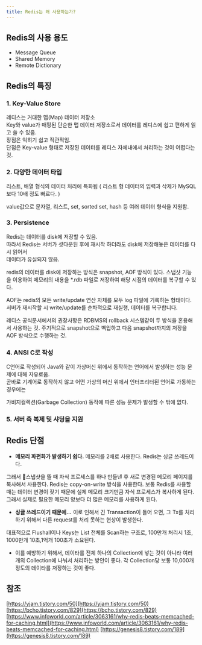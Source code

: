 ```yaml
---
title: Redis는 왜 사용하는가?
---
```


## Redis의 사용 용도

- Message Queue
- Shared Memory
- Remote Dictionary

## Redis의 특징

### 1. Key-Value Store

레디스는 거대한 맵(Map) 데이터 저장소  
Key와 value가 매핑된 단순한 맵 데이터 저장소로서 데이터를 레디스에 쉽고 편하게 읽고 쓸 수 있음.  
장점은 익히기 쉽고 직관적임.  
단점은 Key-value 형태로 저장된 데이터를 레디스 자체내에서 처리하는 것이 어렵다는 것.

### 2. 다양한 데이터 타입

리스트, 배열 형식의 데이터 처리에 특화됨 ( 리스트 형 데이터의 입력과 삭제가 MySQL보다 10배 정도 빠르다. )

value값으로 문자열, 리스트, set, sorted set, hash 등 여러 데이터 형식을 지원함.

### 3. Persistence

Redis는 데이터를 disk에 저장할 수 있음.  
따라서 Redis는 서버가 셧다운된 후에 재시작 하더라도 disk에 저장해놓은 데이터를 다시 읽어서  
 데이터가 유실되지 않음.

redis의 데이터를 disk에 저장하는 방식은 snapshot, AOF 방식이 있다.
스냅샷 기능을 이용하여 메모리의 내용을 \*.rdb 파일로 저장하여 해당 시점의 데이터를 복구할 수 있다.

AOF는 redis의 모든 write/update 연산 자체를 모두 log 파일에 기록하는 형태이다. 서버가 재시작할 시
write/update를 순차적으로 재실행, 데이터를 복구합니다.

레디스 공식문서에서의 권장사항은 RDBMS의 rollback 시스템같이 두 방식을 혼용해서 사용하는 것.
주기적으로 snapshot으로 벡업하고 다음 snapshot까지의 저장을 AOF 방식으로 수행하는 것.

### 4. ANSI C로 작성

C언어로 작성되어 Java와 같이 가상머신 위에서 동작하는 언어에서 발생하는 성능 문제에 대해 자유로움.  
곧바로 기계어로 동작하지 않고 어떤 가상의 머신 위에서 인터프리터된 언어로 가동하는 경우에는

가비지컬렉션(Garbage Collection) 동작에 따른 성능 문제가 발생할 수 밖에 없다.

### 5. 서버 측 복제 및 샤딩을 지원

## Redis 단점

- **메모리 파편화가 발생하기 쉽다.**
  메모리를 2배로 사용한다.
  Redis는 싱글 쓰레드이다.

그래서 스냅샷을 뜰 때 자식 프로세스를 하나 만들낸 후 새로 변경된 메모리 페이지를 복사해서 사용한다.
Redis는 copy-on-write 방식을 사용한다.
보통 Redis를 사용할 때는 데이터 변경이 잦기 때문에 실제 메모리 크기만큼 자식 프로세스가 복사하게 된다.
그래서 실제로 필요한 메모리 양보다 더 많은 메모리를 사용하게 된다.

- **싱글 쓰레드이기 때문에...**
  이로 인해서 긴 Transaction이 들어 오면, 그 Tx를 처리하기 위해서 다른 request를 처리 못하는 현상이 발생한다.

대표적으로 Flushall이나 Keys는 List 전체를 Scan하는 구조로, 100만개 처리시 1초, 1000만개 10초,1억개 100초가 소요된다.

- 이를 예방하기 위해서, 데이타를 전체 하나의 Collection에 넣는 것이 아니라 여러개의 Collection에 나눠서 처리하는 방안이 좋다. 각 Collection당 보통 10,000개 정도의 데이타를 저장하는 것이 좋다.

## 참조

[https://yjam.tistory.com/50](https://yjam.tistory.com/50)
[https://bcho.tistory.com/829](https://bcho.tistory.com/829)
[https://www.infoworld.com/article/3063161/why-redis-beats-memcached-for-caching.html](https://www.infoworld.com/article/3063161/why-redis-beats-memcached-for-caching.html)
[https://genesis8.tistory.com/189](https://genesis8.tistory.com/189)
